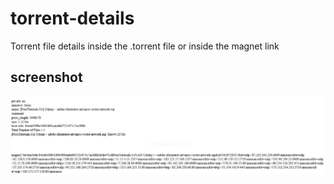 # torrent-details
Torrent file details inside the .torrent file or inside the magnet link
## screenshot 
![Screenshot](qqq.png)
